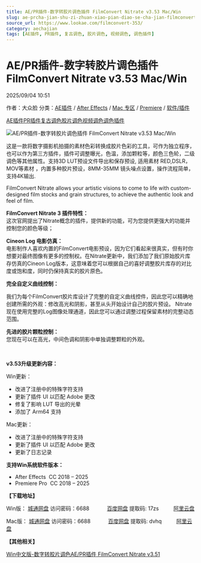 ```yaml
---
title: AE/PR插件-数字转胶片调色插件 FilmConvert Nitrate v3.53 Mac/Win
slug: ae-prcha-jian-shu-zi-zhuan-xiao-pian-diao-se-cha-jian-filmconvert-nitrate-v3-53-mac-win
source_url: https://www.lookae.com/filmconvert-353/
category: aechajian
tags: [AE插件, PR插件, 复古调色, 胶片调色, 视频调色, 调色插件]
---
```

# AE/PR插件-数字转胶片调色插件 FilmConvert Nitrate v3.53 Mac/Win

2025/09/04 10:51

作者：大众脸
分类：[AE插件](https://www.lookae.com/after-effects/aechajian/) / [After Effects](https://www.lookae.com/after-effects/) / [Mac 专区](https://www.lookae.com/mac-osx/) / [Premiere](https://www.lookae.com/qitarjcj/premierezy/) / [软件/插件](https://www.lookae.com/qitarjcj/)

[AE插件](https://www.lookae.com/tag/ae%e6%8f%92%e4%bb%b6/)[PR插件](https://www.lookae.com/tag/pr%e6%8f%92%e4%bb%b6/)[复古调色](https://www.lookae.com/tag/%e5%a4%8d%e5%8f%a4%e8%b0%83%e8%89%b2/)[胶片调色](https://www.lookae.com/tag/%e8%83%b6%e7%89%87%e8%b0%83%e8%89%b2/)[视频调色](https://www.lookae.com/tag/%e8%a7%86%e9%a2%91%e8%b0%83%e8%89%b2/)[调色插件](https://www.lookae.com/tag/%e8%b0%83%e8%89%b2%e6%8f%92%e4%bb%b6/)

![AE/PR插件-数字转胶片调色插件 FilmConvert Nitrate v3.53 Mac/Win](https://www.lookae.com/wp-content/uploads/2023/11/FilmConvert-Nitrate-344.jpg "AE/PR插件-数字转胶片调色插件 FilmConvert Nitrate v3.53 Mac/Win-LookAE.com")

这是一款将数字摄影机拍摄的素材色彩转换成胶片色彩的工具，可作为独立程序，也可以作为第三方插件，插件可调整曝光，色温，添加颗粒等，颜色三色轮，二级调色等其他属性。支持3D LUT预设文件导出和保存预设, 适用素材 RED,DSLR，MOV等素材 ，内置多种胶片预设，8MM-35MM 镜头噪点设置，操作流程简单，支持4K输出.

FilmConvert Nitrate allows your artistic visions to come to life with custom-designed film stocks and grain structures, to achieve the authentic look and feel of film.

**FilmConvert Nitrate 3 插件特性：**  
这次官网提出了Nitrate概念的插件，提供新的功能，可为您提供更强大的功能并控制您的颜色等级；

**Cineon Log 电影仿真：**  
电影制作人喜欢内置的FilmConvert电影预设，因为它们看起来很真实，但有时你想要对最终图像有更多的控制权。在Nitrate更新中，我们添加了我们原始胶片库存仿真的Cineon Log版本，这意味着您可以根据自己的喜好调整胶片库存的对比度或饱和度，同时仍保持真实的胶片原色。

**完全自定义曲线控制：**

我们为每个FilmConvert胶片库设计了完整的自定义曲线控件，因此您可以精确地创建所需的外观：修改高光和阴影，甚至从头开始设计自己的胶片预设。 Nitrate现在使用完整的Log图像处理通道，因此您可以通过调整过程保留素材的完整动态范围。

**先进的胶片颗粒控制：**  
您现在可以在高光，中间色调和阴影中单独调整颗粒的外观。

[﻿](http://cloud.video.taobao.com/play/u/null/p/1/e/6/t/1/501092002234.mp4)

**v3.53升级更新内容：**

Win更新：

* 改进了注册中的特殊字符支持
* 更新了插件 UI 以匹配 Adob​​e 更改
* 修复了影响 LUT 导出的光晕
* 添加了 Arm64 支持

Mac更新：

* 改进了注册中的特殊字符支持
* 更新了插件 UI 以匹配 Adob​​e 更改
* 更新了日志记录

**支持Win系统软件版本：**

* After Effects  CC 2018 – 2025
* Premiere Pro  CC 2018 – 2025

**【下载地址】**

Win版： [城通网盘](https://url70.ctfile.com/f/2827370-8422779393-fd1f95?p=4431) 访问密码：6688            [百度网盘](https://pan.baidu.com/s/1lLxKVXLT2foHrVtz6cuWqQ?pwd=17zs) 提取码: 17zs          [阿里云盘](https://www.alipan.com/s/m4oPpa9jAnC)

Mac版： [城通网盘](https://url70.ctfile.com/f/2827370-8422781030-b4b514?p=4431) 访问密码：6688            [百度网盘](https://pan.baidu.com/s/123k0h9VNPWid1Oop7W_Gzg?pwd=dvhq) 提取码: dvhq          [阿里云盘](https://www.alipan.com/s/s9adUbRVsTk)

**【其他相关】**

[Win中文版-数字转胶片调色AE/PR插件 FilmConvert Nitrate v3.51](https://www.lookae.com/filmconvert-nitrate-zh/)
